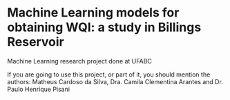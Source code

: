 # Machine Learning models for obtaining WQI: a study in Billings Reservoir
Machine Learning research project done at UFABC

If you are going to use this project, or part of it, you should mention the authors: Matheus Cardoso da Silva, Dra. Camila Clementina Arantes and Dr. Paulo Henrique Pisani
